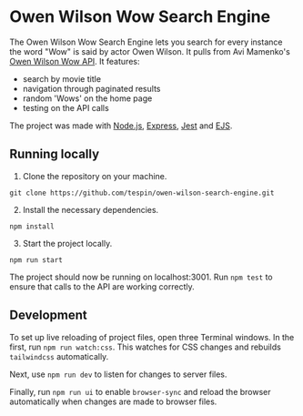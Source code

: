 # Owen Wilson Wow Search Engine

The Owen Wilson Wow Search Engine lets you search for every instance the word "Wow" is said by actor Owen Wilson. It pulls from Avi Mamenko's [Owen Wilson Wow API](https://owen-wilson-wow-api.onrender.com/). It features:

- search by movie title
- navigation through paginated results
- random 'Wows' on the home page
- testing on the API calls

The project was made with [Node.js](https://nodejs.org/en), [Express](https://expressjs.com/), [Jest](https://jestjs.io/) and [EJS](https://ejs.co/).

## Running locally

1. Clone the repository on your machine.

```
git clone https://github.com/tespin/owen-wilson-search-engine.git
```

2. Install the necessary dependencies.

```
npm install
```

3. Start the project locally.

```
npm run start
```

The project should now be running on localhost:3001. Run `npm test` to ensure that calls to the API are working correctly.

## Development

To set up live reloading of project files, open three Terminal windows. In the first, run `npm run watch:css`. This watches for CSS changes and rebuilds `tailwindcss` automatically.

Next, use `npm run dev` to listen for changes to server files.

Finally, run `npm run ui` to enable `browser-sync` and reload the browser automatically when changes are made to browser files.

